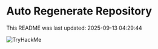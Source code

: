 # Auto Regenerate Repository

This README was last updated: 2025-09-13 04:29:44

 ![TryHackMe](https://tryhackme.com/badge/533634)